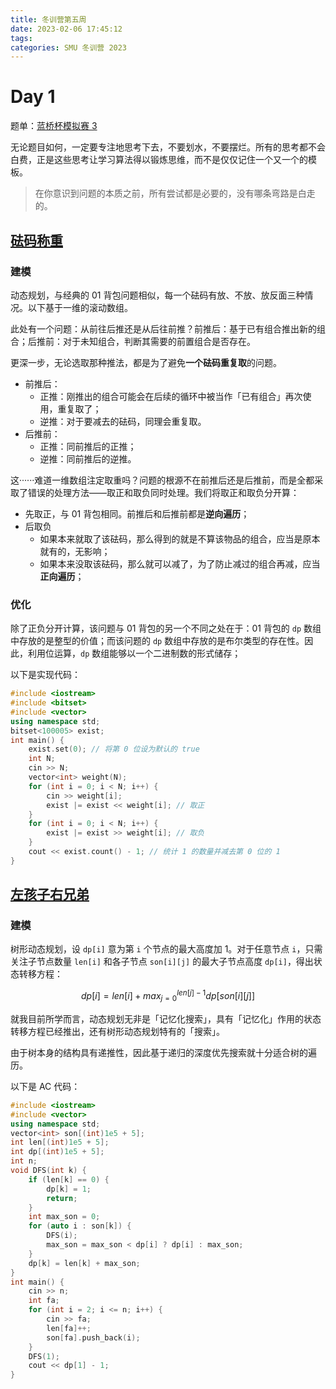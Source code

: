```yaml
---
title: 冬训营第五周
date: 2023-02-06 17:45:12
tags:
categories: SMU 冬训营 2023
---
```

# Day 1

题单：[蓝桥杯模拟赛 3](https://www.luogu.com.cn/contest/100614#problems) 

无论题目如何，一定要专注地思考下去，不要划水，不要摆烂。所有的思考都不会白费，正是这些思考让学习算法得以锻炼思维，而不是仅仅记住一个又一个的模板。

> 在你意识到问题的本质之前，所有尝试都是必要的，没有哪条弯路是白走的。<!--more-->

## [砝码称重](https://www.luogu.com.cn/problem/P8742) 

### 建模

动态规划，与经典的 01 背包问题相似，每一个砝码有放、不放、放反面三种情况。以下基于一维的滚动数组。

此处有一个问题：从前往后推还是从后往前推？前推后：基于已有组合推出新的组合；后推前：对于未知组合，判断其需要的前置组合是否存在。

更深一步，无论选取那种推法，都是为了避免**一个砝码重复取**的问题。

* 前推后：
  * 正推：刚推出的组合可能会在后续的循环中被当作「已有组合」再次使用，重复取了；
  * 逆推：对于要减去的砝码，同理会重复取。
* 后推前：
  * 正推：同前推后的正推；
  * 逆推：同前推后的逆推。

这······难道一维数组注定取重吗？问题的根源不在前推后还是后推前，而是全都采取了错误的处理方法——取正和取负同时处理。我们将取正和取负分开算：

* 先取正，与 01 背包相同。前推后和后推前都是**逆向遍历**；
* 后取负
  * 如果本来就取了该砝码，那么得到的就是不算该物品的组合，应当是原本就有的，无影响；
  * 如果本来没取该砝码，那么就可以减了，为了防止减过的组合再减，应当**正向遍历**；

### 优化

除了正负分开计算，该问题与 01 背包的另一个不同之处在于：01 背包的 `dp` 数组中存放的是整型的价值；而该问题的 `dp` 数组中存放的是布尔类型的存在性。因此，利用位运算，`dp` 数组能够以一个二进制数的形式储存；

以下是实现代码：

```cpp
#include <iostream>
#include <bitset>
#include <vector>
using namespace std;
bitset<100005> exist;
int main() {
    exist.set(0); // 将第 0 位设为默认的 true
    int N;
    cin >> N;
    vector<int> weight(N);
    for (int i = 0; i < N; i++) {
        cin >> weight[i];
        exist |= exist << weight[i]; // 取正
    }
    for (int i = 0; i < N; i++) {
        exist |= exist >> weight[i]; // 取负
    }
    cout << exist.count() - 1; // 统计 1 的数量并减去第 0 位的 1
}
```

## [左孩子右兄弟](https://www.luogu.com.cn/problem/P8744) 

### 建模

树形动态规划，设 `dp[i]` 意为第 `i` 个节点的最大高度加 1。对于任意节点 `i`，只需关注子节点数量 `len[i]` 和各子节点 `son[i][j]` 的最大子节点高度 `dp[i]`，得出状态转移方程：

$$
dp[i]=len[i]+max_{j=0}^{len[j]-1}dp[son[i][j]]
$$

就我目前所学而言，动态规划无非是「记忆化搜索」，具有「记忆化」作用的状态转移方程已经推出，还有树形动态规划特有的「搜索」。

由于树本身的结构具有递推性，因此基于递归的深度优先搜索就十分适合树的遍历。

以下是 AC 代码：

```cpp
#include <iostream>
#include <vector>
using namespace std;
vector<int> son[(int)1e5 + 5];
int len[(int)1e5 + 5];
int dp[(int)1e5 + 5];
int n;
void DFS(int k) {
    if (len[k] == 0) {
        dp[k] = 1;
        return;
    }
    int max_son = 0;
    for (auto i : son[k]) {
        DFS(i);
        max_son = max_son < dp[i] ? dp[i] : max_son;
    }
    dp[k] = len[k] + max_son;
}
int main() {
    cin >> n;
    int fa;
    for (int i = 2; i <= n; i++) {
        cin >> fa;
        len[fa]++;
        son[fa].push_back(i);
    }
    DFS(1);
    cout << dp[1] - 1;
}
```

